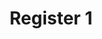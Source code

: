 ---
date:  ""
draft: "false"
title: "Register 1"
terms: ['teacher']
cover:
    icons: ""
    image: ""
    video: ""
    anima: ""
---